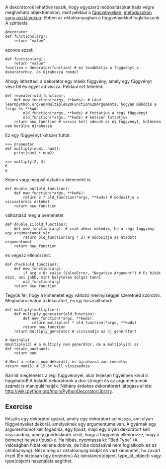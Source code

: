 A dekorátorok lehetővé teszik, hogy egyszerű módosításokat hajts végre meghívható objektumokon, mint például a [függvényeken](http://www.learnpython.org/en/Functions ""), [metódusokon vagy osztályokon](http://www.learnpython.org/en/Classes%20and%20Objects ""). Ebben az oktatóanyagban a függvényekkel foglalkozunk. A szintaxis

    @decorator
    def functions(arg):
        return "value"

azonos ezzel:

    def function(arg):
        return "value"
    function = decorator(function) # ez továbbítja a függvényt a dekorátorhoz, és újrahozzá rendel

Ahogy láthattad, a dekorátor egy másik függvény, amely egy függvényt vesz fel és egyet ad vissza. Például ezt teheted:

    def repeater(old_function):
        def new_function(*args, **kwds): # Lásd learnpython.org/en/Multiple%20Function%20Arguments, hogyan működik a *args és **kwds
            old_function(*args, **kwds) # futtatjuk a régi függvényt
            old_function(*args, **kwds) # kétszer futtatjuk
        return new_function # vissza kell adnunk az új függvényt, különben nem kerülne újrahozzá

Ez egy függvényt kétszer futtat.

    >>> @repeater
    def multiply(num1, num2):
        print(num1 * num2)

    >>> multiply(2, 3)
    6
    6

Képes vagy megváltoztatni a kimenetet is.

    def double_out(old_function):
        def new_function(*args, **kwds):
            return 2 * old_function(*args, **kwds) # módosítja a visszatérési értéket
        return new_function

változtasd meg a bemenetet

    def double_Ii(old_function):
        def new_function(arg): # csak akkor működik, ha a régi függvény egy argumentumot vár
            return old_function(arg * 2) # módosítja az átadott argumentumot
        return new_function

és végezz ellenőrzést.

    def check(old_function):
        def new_function(arg):
            if arg < 0: raise (ValueError, "Negative Argument") # Ez hibát okoz, ami jobb, mint helytelen dolgot tenni
            old_function(arg)
        return new_function

Tegyük fel, hogy a kimenetet egy változó mennyiséggel szeretnéd szorozni. Meghatározhatod a dekorátort, és így használhatod: 

    def multiply(multiplier):
        def multiply_generator(old_function):
            def new_function(*args, **kwds):
                return multiplier * old_function(*args, **kwds)
            return new_function
        return multiply_generator # visszaadja az új generátort
    
    # Használat
    @multiply(3) # a multiply nem generátor, de a multiply(3) az
    def return_num(num):
        return num
        
    # Most a return_num dekorált, és újrahozzá van rendelve
    return_num(5) # 15-öt kell visszaadnia

Bármit megtehetsz a régi függvénnyel, akár teljesen figyelmen kívül is hagyhatod! A haladó dekorátorok a doc stringet és az argumentumok számát is manipulálhatják.
Néhány érdekes dekorátorért látogass el ide: <http://wiki.python.org/moin/PythonDecoratorLibrary>.

Exercise
--------
Készíts egy dekorátor gyárat, amely egy dekorátort ad vissza, ami olyan függvényeket dekorál, amelyeknek egy argumentuma van. A gyárnak egy argumentumot kell fogadnia, egy típust, majd egy olyan dekorátort kell visszaadnia, amely gondoskodik arról, hogy a függvény ellenőrizze, hogy a bemenet helyes típusú-e. Ha hibás, nyomtassa ki: "Bad Type" (A valóságban hibát kellene dobnia, de hiba dobásával nem foglalkozik ez az oktatóanyag). Nézd meg az oktatóanyag kódját és várt kimenetét, ha zavart érzel (Én biztosan úgy érezném.) Az isinstance(object, type_of_object) vagy type(object) használata segíthet.